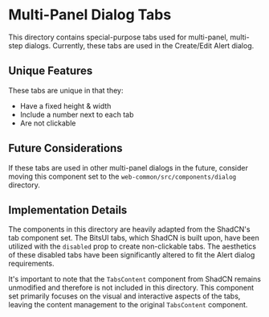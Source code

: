 # Multi-Panel Dialog Tabs

This directory contains special-purpose tabs used for multi-panel, multi-step dialogs. Currently, these tabs are used in the Create/Edit Alert dialog. 

## Unique Features
These tabs are unique in that they:
- Have a fixed height & width
- Include a number next to each tab
- Are not clickable

## Future Considerations
If these tabs are used in other multi-panel dialogs in the future, consider moving this component set to the `web-common/src/components/dialog` directory.

## Implementation Details

The components in this directory are heavily adapted from the ShadCN's tab component set. The BitsUI tabs, which ShadCN is built upon, have been utilized with the `disabled` prop to create non-clickable tabs. The aesthetics of these disabled tabs have been significantly altered to fit the Alert dialog requirements. 

It's important to note that the `TabsContent` component from ShadCN remains unmodified and therefore is not included in this directory. This component set primarily focuses on the visual and interactive aspects of the tabs, leaving the content management to the original `TabsContent` component.
